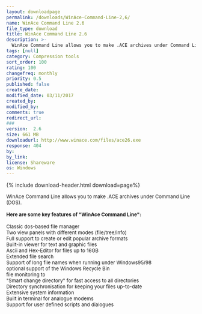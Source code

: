 ```yaml
---
layout: downloadpage
permalink: /downloads/WinAce-Command-Line-2,6/
name: WinAce Command Line 2.6
file_type: download
title: WinAce Command Line 2.6
description: >-
  WinAce Command Line allows you to make .ACE archives under Command Line (DOS)
tags: [null]
category: Compression tools
sort_order: 100
rating: 100
changefreq: monthly
priority: 0.5
published: false
create_date: 
modified_date: 03/11/2017
created_by: 
modified_by: 
comments: true
redirect_url: 
### 
version:  2.6
size: 661 MB
downloadurl: http://www.winace.com/files/ace26.exe
response: 404
by: 
by_link: 
license: Shareware
os: Windows
---
```


{% include download-header.html download=page%}

<p style="fix-download-text !important">
<p><font size="2"><p>WinAce Command Line allows you to make .ACE archives under Command Line (DOS).<br />
<br />
<span><strong>Here are some key features of "WinAce Command Line":</strong></span><br />
<br />
Classic dos-based file manager<br />
Two view panels with different modes (file/tree/info)<br />
Full support to create or edit popular archive formats<br />
Built-in viewer for text and graphic files<br />
Ascii and Hex-Editor for files up to 16GB<br />
Extended file search<br />
Support of long file names when running under Windows95/98<br />
optional support of the Windows Recycle Bin<br />
file monitoring to<br />
"Smart change directory" for fast access to all directories<br />
Directory synchronisation for keeping your files up-to-date<br />
Extensive system information<br />
Built in terminal for analogue modems<br />
Support for user defined scripts and dialogues</p></p></p>
